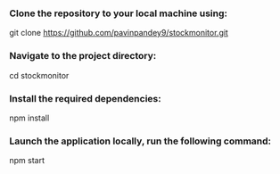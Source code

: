 ### Clone the repository to your local machine using:
git clone https://github.com/pavinpandey9/stockmonitor.git

### Navigate to the project directory:
cd stockmonitor

### Install the required dependencies:
npm install

### Launch the application locally, run the following command:
npm start

